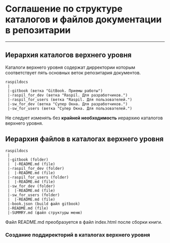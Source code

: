 # Соглашение по структуре каталогов и файлов документации в репозитарии

---

## Иерархия каталогов верхнего уровня

Каталоги верхнего уровня содержат дирректории которым соответствует пять основных 
веток репозитария документов.

``` explorer
raspildocs
 |
 |-gitbook (ветка "GitBook. Приемы работы")
 |-raspil_for_dev (ветка "Raspil. Для разработчиков.")
 |-raspil_for_users (ветка "Raspil. Для пользователей.")
 |-sw_for_dev (ветка "Cупер Окна. Для разработчиков.")
 |-sw_for_users (ветка "Cупер Окна. Для пользователей.")
```

Не следует изменять без **крайней необходимость** иерархию каталогов верхнего уровня.

## Иерархия файлов в каталогах верхнего уровня

``` explorer
raspildocs
 |
 |-gitbook (folder)
 |  |-README.md (file)
 |-raspil_for_dev (folder)
 |  |-README.md (file)
 |-raspil_for_users (folder)
 |  |-README.md (file)
 |-sw_for_dev (folder)
 |  |-README.md (file)
 |-sw_for_users (folder)
 |  |-README.md (file)  
 |-book.json (build файл gitbook)
 |-README.md (file)
 |-SUMMRY.md (файл структуры меню)
```

Файл README.md преобразуется в файл index.html после сборки книги.

### Создание поддиректорий в каталогах верхнего уровня

